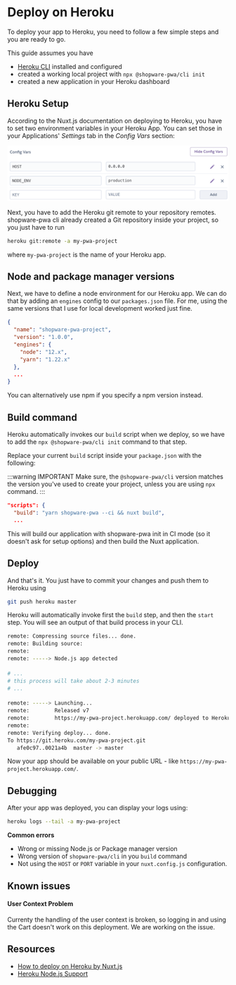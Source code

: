 # Deploy on Heroku

To deploy your app to Heroku, you need to follow a few simple steps and you are ready to go.

This guide assumes you have

- [Heroku CLI](https://devcenter.heroku.com/articles/heroku-cli) installed and configured
- created a working local project with `npx @shopware-pwa/cli init`
- created a new application in your Heroku dashboard

## Heroku Setup

According to the Nuxt.js documentation on deploying to Heroku, you have to set two environment variables in your Heroku App. You can set those in your Applications' _Settings_ tab in the _Config Vars_ section:

![Heroku Configuration](./../../../assets/heroku_config_vars.png)

Next, you have to add the Heroku git remote to your repository remotes. shopware-pwa cli already created a Git repository inside your project, so you just have to run

```bash
heroku git:remote -a my-pwa-project
```

where `my-pwa-project` is the name of your Heroku app.

## Node and package manager versions

Next, we have to define a node environment for our Heroku app. We can do that by adding an `engines` config to our `packages.json` file. For me, using the same versions that I use for local development worked just fine.

```json
{
  "name": "shopware-pwa-project",
  "version": "1.0.0",
  "engines": {
    "node": "12.x",
    "yarn": "1.22.x"
  },
  ...
}
```

You can alternatively use npm if you specify a npm version instead.

## Build command

Heroku automatically invokes our `build` script when we deploy, so we have to add the `npx @shopware-pwa/cli init` command to that step.

Replace your current `build` script inside your `package.json` with the following:

:::warning IMPORTANT
Make sure, the `@shopware-pwa/cli` version matches the version you've used to create your project, unless you are using `npx` command.
:::

```json
"scripts": {
  "build": "yarn shopware-pwa --ci && nuxt build",
  ...
```

This will build our application with shopware-pwa init in CI mode (so it doesn't ask for setup options) and then build the Nuxt application.

## Deploy

And that's it. You just have to commit your changes and push them to Heroku using

```bash
git push heroku master
```

Heroku will automatically invoke first the `build` step, and then the `start` step. You will see an output of that build process in your CLI.

```bash
remote: Compressing source files... done.
remote: Building source:
remote:
remote: -----> Node.js app detected

# ...
# this process will take about 2-3 minutes
# ...

remote: -----> Launching...
remote:        Released v7
remote:        https://my-pwa-project.herokuapp.com/ deployed to Heroku
remote:
remote: Verifying deploy... done.
To https://git.heroku.com/my-pwa-project.git
   afe0c97..0021a4b  master -> master
```

Now your app should be available on your public URL - like `https://my-pwa-project.herokuapp.com/`.

## Debugging

After your app was deployed, you can display your logs using:

```bash
heroku logs --tail -a my-pwa-project
```

**Common errors**

- Wrong or missing Node.js or Package manager version
- Wrong version of `shopware-pwa/cli` in you `build` command
- Not using the `HOST` or `PORT` variable in your `nuxt.config.js` configuration.

## Known issues

#### User Context Problem

Currenty the handling of the user context is broken, so logging in and using the Cart doesn't work on this deployment. We are working on the issue.

## Resources

- [How to deploy on Heroku by Nuxt.js](https://nuxtjs.org/faq/heroku-deployment/)
- [Heroku Node.js Support](https://devcenter.heroku.com/articles/nodejs-support)
